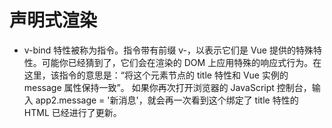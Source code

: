 # 声明式渲染
  - v-bind 特性被称为指令。指令带有前缀 v-，以表示它们是 Vue 提供的特殊特性。可能你已经猜到了，它们会在渲染的 DOM 上应用特殊的响应式行为。在这里，该指令的意思是：“将这个元素节点的 title 特性和 Vue 实例的 message 属性保持一致”。
    如果你再次打开浏览器的 JavaScript 控制台，输入 app2.message = '新消息'，就会再一次看到这个绑定了 title 特性的 HTML 已经进行了更新。
